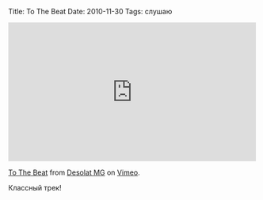 Title: To The Beat
Date: 2010-11-30
Tags: слушаю

<div class="text"><p><iframe src="http://player.vimeo.com/video/17149916" width="500" height="281" frameborder="0"></iframe></p><p><a href="http://vimeo.com/17149916">To The Beat</a> from <a href="http://vimeo.com/user4843356">Desolat MG</a> on <a href="http://vimeo.com">Vimeo</a>.</p>
<p>Классный трек!</p></div>
